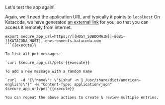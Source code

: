 

Let's test the app again!

Again, we'll need the application URL and typically it points to `localhost`
On Katacoda, we have generated [an external link](https://[[HOST_SUBDOMAIN]]-8081-[[KATACODA_HOST]].environments.katacoda.com/pets) for you, so that you can access it remotely from internet.


```
export secure_app_url=https://[[HOST_SUBDOMAIN]]-8081-[[KATACODA_HOST]].environments.katacoda.com
```{{execute}}

To list all pet messages:

`curl $secure_app_url/pets`{{execute}}

To add a new message with a random name

`curl  -d "{\"name\": \"$(shuf -n 1 /usr/share/dict/american-english)\"}" -H "Content-Type: application/json" $secure_app_url/pet`{{execute}}

You can repeat the above actions to create & review multiple entries.
